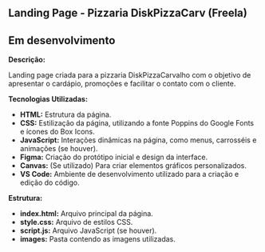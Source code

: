 ## Landing Page - Pizzaria DiskPizzaCarv (Freela)
## Em desenvolvimento

**Descrição:**

Landing page criada para a pizzaria DiskPizzaCarvalho com o objetivo de apresentar o cardápio, promoções e facilitar o contato com o cliente.

**Tecnologias Utilizadas:**

* **HTML:** Estrutura da página.
* **CSS:** Estilização da página, utilizando a fonte Poppins do Google Fonts e ícones do Box Icons.
* **JavaScript:** Interações dinâmicas na página, como menus, carrosséis e animações (se houver).
* **Figma:** Criação do protótipo inicial e design da interface.
* **Canvas:** (Se utilizado) Para criar elementos gráficos personalizados.
* **VS Code:** Ambiente de desenvolvimento utilizado para a criação e edição do código.

**Estrutura:**

* **index.html:** Arquivo principal da página.
* **style.css:** Arquivo de estilos CSS.
* **script.js:** Arquivo JavaScript (se houver).
* **images:** Pasta contendo as imagens utilizadas.
